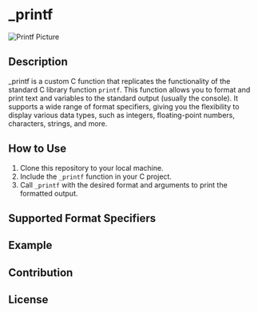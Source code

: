 # _printf

![Printf Picture](https://example.com/printf_picture.png)

## Description

_printf is a custom C function that replicates the functionality of the standard C library function `printf`. This function allows you to format and print text and variables to the standard output (usually the console). It supports a wide range of format specifiers, giving you the flexibility to display various data types, such as integers, floating-point numbers, characters, strings, and more.

## How to Use

1. Clone this repository to your local machine.
2. Include the `_printf` function in your C project.
3. Call `_printf` with the desired format and arguments to print the formatted output.

## Supported Format Specifiers


## Example


## Contribution


## License

